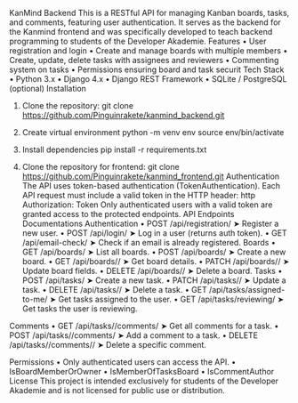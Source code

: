 KanMind Backend
This is a RESTful API for managing Kanban boards, tasks, and comments, featuring user authentication. It serves as the backend for the Kanmind frontend and was specifically developed to teach backend programming to students of the Developer Akademie. 
Features
    • User registration and login
    • Create and manage boards with multiple members
    • Create, update, delete tasks with assignees and reviewers
    • Commenting system on tasks
    • Permissions ensuring board and task securit
Tech Stack
    • Python 3.x
    • Django 4.x
    • Django REST Framework
    • SQLite / PostgreSQL (optional)
Installation
1. Clone the repository:
git clone https://github.com/Pinguinrakete/kanmind_backend.git
2. Create virtual environment
python -m venv env
source env/bin/activate

3. Install dependencies
pip install -r requirements.txt

4. Clone the repository for frontend:
git clone https://github.com/Pinguinrakete/kanmind_frontend.git
Authentication
The API uses token-based authentication (TokenAuthentication). Each API request must include a valid token in the HTTP header: 
http
	Authorization: Token <your-token>
Only authenticated users with a valid token are granted access to the protected endpoints. 
API Endpoints Documentations
Authentication
    • POST         /api/registration/	     ➤ Register a new user. 
    • POST         /api/login/                 ➤ Log in a user (returns auth token). 
    • GET           /api/email-check/      ➤ Check if an email is already registered. 
Boards
    • GET           /api/boards/	     ➤ List all boards. 
    • POST         /api/boards/              ➤ Create a new board. 
    • GET           /api/boards/<id>/     ➤ Get board details. 
    • PATCH      /api/boards/<id>/     ➤ Update board fields. 
    • DELETE   /api/boards/<id>/     ➤ Delete a board. 
Tasks
    • POST         /api/tasks/                              ➤ Create a new task. 
    • PATCH      /api/tasks/<id>/                     ➤ Update a task. 
    • DELETE   /api/tasks/<id>/                     ➤ Delete a task. 
    • GET           /api/tasks/assigned-to-me/    ➤ Get tasks assigned to the user. 
    • GET           /api/tasks/reviewing/            ➤ Get tasks the user is reviewing. 
      
Comments
    • GET          /api/tasks/<id>/comments/            ➤ Get all comments for a task. 
    • POST        /api/tasks/<id>/comments/            ➤ Add a comment to a task. 
    • DELETE  /api/tasks/<id>/comments/<id>/   ➤ Delete a specific comment. 
      
Permissions
    • Only authenticated users can access the API.
    • IsBoardMemberOrOwner
    • IsMemberOfTasksBoard
    • IsCommentAuthor
License
This project is intended exclusively for students of the Developer Akademie and is not licensed for public use or distribution. 